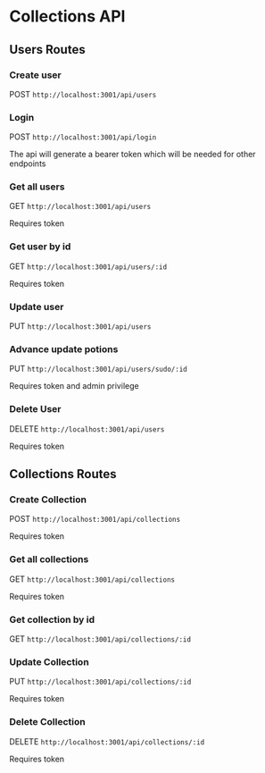 # Collections API

## Users Routes

### Create user

POST `http://localhost:3001/api/users`

### Login

POST `http://localhost:3001/api/login`

The api will generate a bearer token which will be needed for other endpoints

### Get all users

GET `http://localhost:3001/api/users`

Requires token

### Get user by id

GET `http://localhost:3001/api/users/:id`

Requires token

### Update user

PUT `http://localhost:3001/api/users`

### Advance update potions

PUT `http://localhost:3001/api/users/sudo/:id`

Requires token and admin privilege

### Delete User

DELETE `http://localhost:3001/api/users`

Requires token

## Collections Routes

### Create Collection

POST `http://localhost:3001/api/collections`

Requires token

### Get all collections

GET `http://localhost:3001/api/collections`

Requires token

### Get collection by id

GET `http://localhost:3001/api/collections/:id`

### Update Collection

PUT `http://localhost:3001/api/collections/:id`

Requires token

### Delete Collection

DELETE `http://localhost:3001/api/collections/:id`

Requires token
